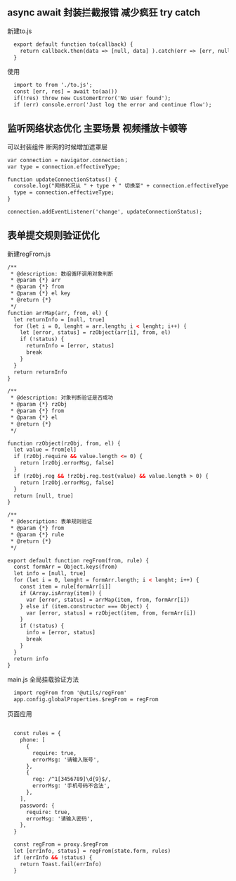 <!--
 * @Author: lcz
 * @Date: 2021-05-08 14:55:37
 * @LastEditTime: 2021-06-11 17:51:43
 * @LastEditors: Please set LastEditors
 * @Description: In User Settings Edit
 * @FilePath: \lcz_document\docs\optimization\common.md
-->
## async await 封装拦截报错 减少疯狂 try catch

新建to.js
```html
  export default function to(callback) {
    return callback.then(data => [null, data] ).catch(err => [err, null])
  }
```
使用
```html
  import to from './to.js';
  const [err, res] = await to(aa())
  if(!res) throw new CustomerError('No user found');
  if (err) console.error('Just log the error and continue flow');
```

## 监听网络状态优化 主要场景 视频播放卡顿等

可以封装组件 断网的时候增加遮罩层
```html
var connection = navigator.connection；
var type = connection.effectiveType;

function updateConnectionStatus() {
  console.log("网络状况从 " + type + " 切换至" + connection.effectiveType);
  type = connection.effectiveType;
}

connection.addEventListener('change', updateConnectionStatus);

```

## 表单提交规则验证优化
新建regFrom.js
```html
/**
 * @description: 数组循环调用对象判断
 * @param {*} arr
 * @param {*} from
 * @param {*} el key
 * @return {*}
 */
function arrMap(arr, from, el) {
  let returnInfo = [null, true]
  for (let i = 0, lenght = arr.length; i < lenght; i++) {
    let [error, status] = rzObject(arr[i], from, el)
    if (!status) {
      returnInfo = [error, status]
      break
    }
  }
  return returnInfo
}

/**
 * @description: 对象判断验证是否成功
 * @param {*} rzObj
 * @param {*} from
 * @param {*} el
 * @return {*}
 */

function rzObject(rzObj, from, el) {
  let value = from[el]
  if (rzObj.require && value.length <= 0) {
    return [rzObj.errorMsg, false]
  }
  if (rzObj.reg && !rzObj.reg.test(value) && value.length > 0) {
    return [rzObj.errorMsg, false]
  }
  return [null, true]
}

/**
 * @description: 表单规则验证
 * @param {*} from
 * @param {*} rule
 * @return {*}
 */

export default function regFrom(from, rule) {
  const formArr = Object.keys(from)
  let info = [null, true]
  for (let i = 0, lenght = formArr.length; i < lenght; i++) {
    const item = rule[formArr[i]]
    if (Array.isArray(item)) {
      var [error, status] = arrMap(item, from, formArr[i])
    } else if (item.constructor === Object) {
      var [error, status] = rzObject(item, from, formArr[i])
    }
    if (!status) {
      info = [error, status]
      break
    }
  }
  return info
}
```
main.js 全局挂载验证方法
```html
  import regFrom from '@utils/regFrom'
  app.config.globalProperties.$regFrom = regFrom
```
页面应用
```html

  const rules = {
    phone: [
      {
        require: true,
        errorMsg: '请输入账号',
      },
      {
        reg: /^1[3456789]\d{9}$/,
        errorMsg: '手机号码不合法',
      },
    ],
    password: {
      require: true,
      errorMsg: '请输入密码',
    },
  }

  const regFrom = proxy.$regFrom
  let [errInfo, status] = regFrom(state.form, rules)
  if (errInfo && !status) {
    return Toast.fail(errInfo)
  }
  
```